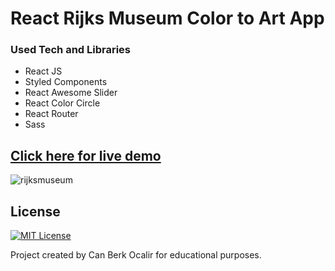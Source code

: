 # React Rijks Museum Color to Art App

### Used Tech and Libraries
* React JS
* Styled Components
* React Awesome Slider
* React Color Circle
* React Router
* Sass

## [Click here for live demo](https://startling-paprenjak-68c1ff.netlify.app/)

![rijksmuseum](https://user-images.githubusercontent.com/11324886/202180622-ad1b3cd7-47df-4b2b-9fcb-62ea6d751698.gif)

## License

[![MIT License](https://img.shields.io/badge/License-MIT-green.svg)](https://choosealicense.com/licenses/mit/)

Project created by Can Berk Ocalir for educational purposes.
